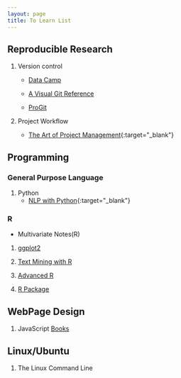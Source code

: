```yaml
---
layout: page
title: To Learn List
---
```


## Reproducible Research

1. Version control
    - [Data Camp](https://www.datacamp.com/courses/introduction-to-git-for-data-science)
    
    - [A Visual Git Reference](http://marklodato.github.io/visual-git-guide/index-en.html)
    
    - [ProGit](https://git-scm.com/book/en/v2)

2. Project Workflow
    - [The Art of Project Management](https://drive.google.com/file/d/1J8nqID81m6TYOzEEDrE6M7jSaiLr98y-/view?usp=sharing){:target="_blank"}


## Programming

### General Purpose Language

1. Python
    - [NLP with Python](https://drive.google.com/drive/u/0/folders/1f2nx0Q8M5QiH5pBfwqc-X2s8KfC575XP){:target="_blank"}

### R

- Multivariate Notes(R)

1. [ggplot2](https://drive.google.com/drive/u/0/folders/0B6SZ3Aul30ytSUVIRkxtQlJwQ28)

2. [Text Mining with R](https://drive.google.com/drive/u/0/folders/0B6SZ3Aul30ytSUVIRkxtQlJwQ28)

3. [Advanced R](https://drive.google.com/drive/u/0/folders/0B6SZ3Aul30ytSUVIRkxtQlJwQ28)

4. [R Package](https://drive.google.com/drive/u/0/folders/0B6SZ3Aul30ytSUVIRkxtQlJwQ28)

## WebPage Design

1. JavaScript [Books](https://drive.google.com/drive/u/0/folders/1rB0EA-on4JvX1CVW9GrPst9e5rppHeja)


## Linux/Ubuntu

1. The Linux Command Line
